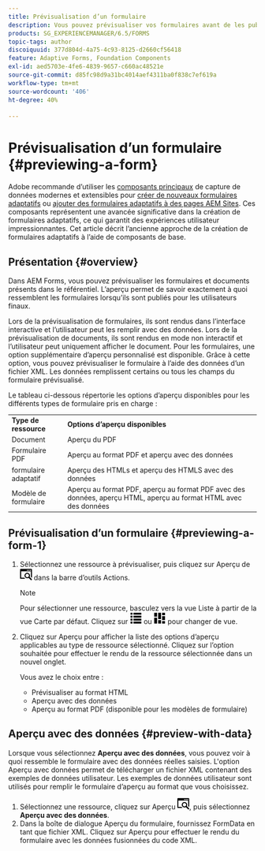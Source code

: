 ```yaml
---
title: Prévisualisation d’un formulaire
description: Vous pouvez prévisualiser vos formulaires avant de les publier ou de les activer pour vous assurer qu’ils répondent aux attentes. Les options d’aperçu peuvent varier selon les types de formulaire pris en charge.
products: SG_EXPERIENCEMANAGER/6.5/FORMS
topic-tags: author
discoiquuid: 377d804d-4a75-4c93-8125-d2660cf56418
feature: Adaptive Forms, Foundation Components
exl-id: aed5703e-4fe6-4839-9657-c660ac48521e
source-git-commit: d85fc98d9a31bc4014aef4311ba0f838c7ef619a
workflow-type: tm+mt
source-wordcount: '406'
ht-degree: 40%

---
```


# Prévisualisation d’un formulaire {#previewing-a-form}

<span class="preview"> Adobe recommande d’utiliser les [composants principaux](https://experienceleague.adobe.com/docs/experience-manager-core-components/using/adaptive-forms/introduction.html?lang=fr) de capture de données modernes et extensibles pour [créer de nouveaux formulaires adaptatifs](/help/forms/using/create-an-adaptive-form-core-components.md) ou [ajouter des formulaires adaptatifs à des pages AEM Sites](/help/forms/using/create-or-add-an-adaptive-form-to-aem-sites-page.md). Ces composants représentent une avancée significative dans la création de formulaires adaptatifs, ce qui garantit des expériences utilisateur impressionnantes. Cet article décrit l’ancienne approche de la création de formulaires adaptatifs à l’aide de composants de base. </span>

## Présentation {#overview}

Dans AEM Forms, vous pouvez prévisualiser les formulaires et documents présents dans le référentiel. L’aperçu permet de savoir exactement à quoi ressemblent les formulaires lorsqu’ils sont publiés pour les utilisateurs finaux.

Lors de la prévisualisation de formulaires, ils sont rendus dans l’interface interactive et l’utilisateur peut les remplir avec des données. Lors de la prévisualisation de documents, ils sont rendus en mode non interactif et l’utilisateur peut uniquement afficher le document. Pour les formulaires, une option supplémentaire d’aperçu personnalisé est disponible. Grâce à cette option, vous pouvez prévisualiser le formulaire à l’aide des données d’un fichier XML. Les données remplissent certains ou tous les champs du formulaire prévisualisé.

Le tableau ci-dessous répertorie les options d’aperçu disponibles pour les différents types de formulaire pris en charge :

<table>
 <tbody>
  <tr>
   <td><strong>Type de ressource</strong><br /> </td>
   <td><strong>Options d’aperçu disponibles</strong><br /> </td>
  </tr>
  <tr>
   <td>Document</td>
   <td>Aperçu du PDF</td>
  </tr>
  <tr>
   <td>Formulaire PDF</td>
   <td>Aperçu au format PDF et aperçu avec des données<br /> </td>
  </tr>
  <tr>
   <td>formulaire adaptatif</td>
   <td>Aperçu des HTMLs et aperçu des HTMLS avec des données</td>
  </tr>
  <tr>
   <td>Modèle de formulaire</td>
   <td>Aperçu au format PDF, aperçu au format PDF avec des données, aperçu HTML, aperçu au format HTML avec des données<br /> </td>
  </tr>
 </tbody>
</table>

## Prévisualisation d’un formulaire {#previewing-a-form-1}

1. Sélectionnez une ressource à prévisualiser, puis cliquez sur Aperçu de ![aem6forms_preview](assets/aem6forms_preview.png) dans la barre d’outils Actions.

   >[!NOTE]
   >
   >Pour sélectionner une ressource, basculez vers la vue Liste à partir de la vue Carte par défaut. Cliquez sur ![aem6forms_viewlist](assets/aem6forms_viewlist.png) ou ![aem6forms_viewcard](assets/aem6forms_viewcard.png) pour changer de vue.

1. Cliquez sur Aperçu pour afficher la liste des options d’aperçu applicables au type de ressource sélectionné. Cliquez sur l’option souhaitée pour effectuer le rendu de la ressource sélectionnée dans un nouvel onglet.

   Vous avez le choix entre :

   * Prévisualiser au format HTML
   * Aperçu avec des données
   * Aperçu au format PDF (disponible pour les modèles de formulaire)

## Aperçu avec des données {#preview-with-data}

Lorsque vous sélectionnez **Aperçu avec des données**, vous pouvez voir à quoi ressemble le formulaire avec des données réelles saisies. L&#39;option Aperçu avec données permet de télécharger un fichier XML contenant des exemples de données utilisateur. Les exemples de données utilisateur sont utilisés pour remplir le formulaire d’aperçu au format que vous choisissez.

1. Sélectionnez une ressource, cliquez sur Aperçu ![aem6forms_preview](assets/aem6forms_preview.png), puis sélectionnez **Aperçu avec des données**.
1. Dans la boîte de dialogue Aperçu du formulaire, fournissez FormData en tant que fichier XML. Cliquez sur Aperçu pour effectuer le rendu du formulaire avec les données fusionnées du code XML.
